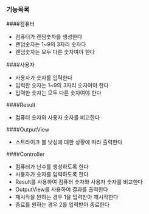 ### 기능목록

####컴퓨터
- 컴퓨터가 랜덤숫자를 생성한다
- 랜덤숫자는 1~9의 3자리 숫자다
- 랜덤숫자는 모두 다른 숫자여야 한다

####사용자
- 사용자가 숫자를 입력한다
- 입력한 숫자는 1~9의 3자리 숫자여야 한다
- 입력한 숫자는 모두 다른 숫자여야 한다

####Result
- 컴퓨터 숫자와 사용자 숫자를 비교한다

####OutputView
- 스트라이크 볼 낫싱에 대한 상황에 따라 출력한다

####Controller
- 컴퓨터가 난수를 생성하도록 한다
- 사용자가 숫자를 입력하도록 한다
- Result를 사용하여 컴퓨터 숫자와 사용자 숫자를 비교한다
- OutputView를 사용하여 결과를 출력한다
- 재시작을 원하는 경우 1을 입력받아 재시작한다
- 종료를 원하는 경우 2를 입력받아 종료한다
